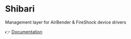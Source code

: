 # Shibari
Management layer for AirBender & FireShock device drivers

👉 [Documentation](https://docs.vigem.org/#!shibari-installation.md)
